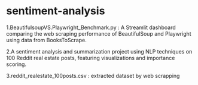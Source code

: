 # sentiment-analysis

1.BeautifulsoupVS.Playwright_Benchmark.py : A Streamlit dashboard comparing the web scraping performance of BeautifulSoup and Playwright using data from BooksToScrape.

2.A sentiment analysis and summarization project using NLP techniques on 100 Reddit real estate posts, featuring visualizations and importance scoring.

3.reddit_realestate_100posts.csv : extracted dataset by web scrapping
